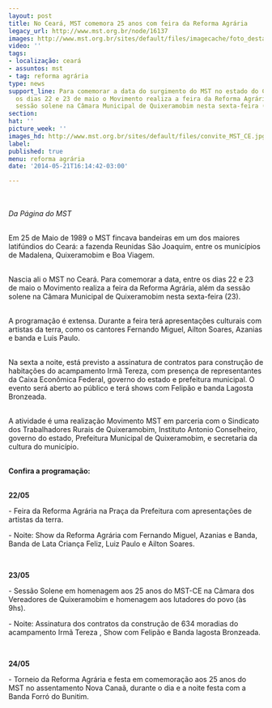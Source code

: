```yaml
---
layout: post
title: No Ceará, MST comemora 25 anos com feira da Reforma Agrária
legacy_url: http://www.mst.org.br/node/16137
images: http://www.mst.org.br/sites/default/files/imagecache/foto_destaque/convite_MST_CE.jpg
video: ''
tags:
- localização: ceará
- assuntos: mst
- tag: reforma agrária
type: news
support_line: Para comemorar a data do surgimento do MST no estado do Ceará, entre
  os dias 22 e 23 de maio o Movimento realiza a feira da Reforma Agrária, além da
  sessão solene na Câmara Municipal de Quixeramobim nesta sexta-feira (23).
section: 
hat: ''
picture_week: ''
images_hd: http://www.mst.org.br/sites/default/files/convite_MST_CE.jpg
label: 
published: true
menu: reforma agrária
date: '2014-05-21T16:14:42-03:00'

---
```

<p><img style="margin: 10px;" src="http://www.mst.org.br/sites/default/files/convite_MST_CE.jpg" alt=""></p><p><em>Da Página do MST</em>&nbsp;</p><p><br>Em 25 de Maio de 1989 o MST fincava bandeiras em um dos maiores latifúndios do Ceará: a fazenda Reunidas São Joaquim, entre os municípios de Madalena, Quixeramobim e Boa Viagem.&nbsp;</p><p><br>Nascia ali o MST no Ceará. Para comemorar a data, entre os dias 22 e 23 de maio o Movimento realiza a feira da Reforma Agrária, além da sessão solene na Câmara Municipal de Quixeramobim nesta sexta-feira (23).</p><p><br>A programação é extensa. Durante a feira terá apresentações culturais com artistas da terra, como os cantores Fernando Miguel, Ailton Soares, Azanias e banda e Luis Paulo.&nbsp;</p><p><br>Na sexta a noite, está previsto a assinatura de contratos para construção de habitações do acampamento Irmã Tereza, com presença de representantes da Caixa Econômica Federal, governo do estado e prefeitura municipal. O evento será aberto ao público e terá shows com Felipão e banda Lagosta Bronzeada.</p><p><br>A atividade é uma realização Movimento MST em parceria com o Sindicato dos Trabalhadores Rurais de Quixeramobim, Instituto Antonio Conselheiro, governo do estado, Prefeitura Municipal de Quixeramobim, e secretaria da cultura do município. &nbsp;&nbsp;</p><p><br><strong>Confira a programação:</strong></p><p><br><strong>22/05</strong><em> </em></p><p>- Feira da Reforma Agrária na Praça da Prefeitura com apresentações de artistas da terra.</p><p>- Noite: Show da Reforma Agrária com Fernando Miguel, Azanias e Banda, Banda de Lata Criança Feliz, Luiz Paulo e Ailton Soares.</p><p>&nbsp;</p><p><strong>23/05</strong></p><p>- Sessão Solene em homenagem aos 25 anos do MST-CE na Câmara dos Vereadores de Quixeramobim e homenagem aos lutadores do povo (às 9hs).</p><p>- Noite: Assinatura dos contratos da construção de 634 moradias do acampamento Irmã Tereza , Show com Felipão e Banda lagosta Bronzeada.</p><p>&nbsp;</p><p><strong>24/05</strong></p><p>- Torneio da Reforma Agrária e festa em comemoração aos 25 anos do MST no assentamento Nova Canaã, durante o dia e a noite festa com a Banda Forró do Bunitim.</p><div>&nbsp;</div><div>&nbsp;</div>
